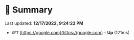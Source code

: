 # 📖 Summary
Last updated: **12/17/2022, 9:24:22 PM**

- `GET` [https://google.com](https://google.com) - **Up** (121ms)

